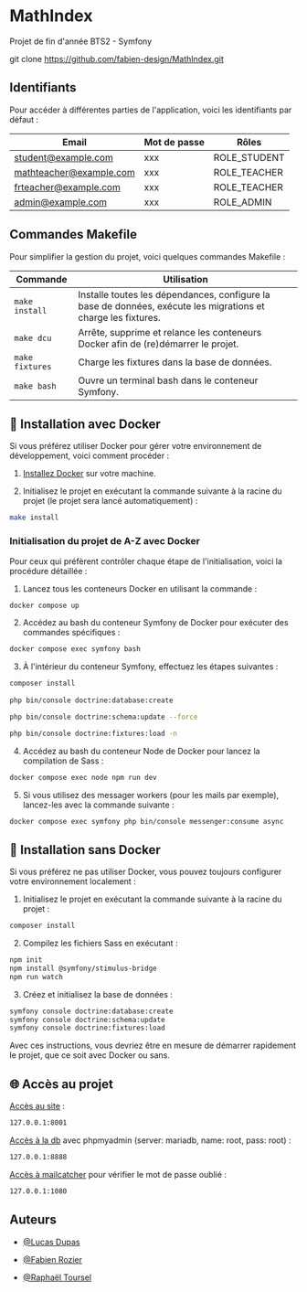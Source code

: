 # MathIndex

Projet de fin d'année BTS2 - Symfony

git clone https://github.com/fabien-design/MathIndex.git

## Identifiants

Pour accéder à différentes parties de l'application, voici les identifiants par défaut&nbsp;:

| Email                     | Mot de passe | Rôles                                    |
|---------------------------|--------------|------------------------------------------|
| student@example.com       | xxx          | ROLE_STUDENT                             |
| mathteacher@example.com   | xxx          | ROLE_TEACHER                             |
| frteacher@example.com     | xxx          | ROLE_TEACHER                             |
| admin@example.com         | xxx          | ROLE_ADMIN                               |

## Commandes Makefile

Pour simplifier la gestion du projet, voici quelques commandes Makefile&nbsp;:

| Commande               | Utilisation                                                                                                      |
|------------------------|------------------------------------------------------------------------------------------------------------------|
| `make install`         | Installe toutes les dépendances, configure la base de données, exécute les migrations et charge les fixtures.    |
| `make dcu`             | Arrête, supprime et relance les conteneurs Docker afin de (re)démarrer le projet.                                |
| `make fixtures`        | Charge les fixtures dans la base de données.                                                                     |
| `make bash`            | Ouvre un terminal bash dans le conteneur Symfony.                                                                |

## 🚀 Installation avec Docker 

Si vous préférez utiliser Docker pour gérer votre environnement de développement, voici comment procéder&nbsp;:

1. [Installez Docker](https://www.digitalocean.com/community/tutorials/how-to-install-and-use-docker-on-ubuntu-22-04) sur votre machine.

2. Initialisez le projet en exécutant la commande suivante à la racine du projet (le projet sera lancé automatiquement)&nbsp;:
```bash
make install
```

### Initialisation du projet de A-Z avec Docker

Pour ceux qui préfèrent contrôler chaque étape de l'initialisation, voici la procédure détaillée&nbsp;:

1. Lancez tous les conteneurs Docker en utilisant la commande&nbsp;:
```bash
docker compose up
```

2. Accédez au bash du conteneur Symfony de Docker pour exécuter des commandes spécifiques&nbsp;:
```bash
docker compose exec symfony bash
```

3. À l'intérieur du conteneur Symfony, effectuez les étapes suivantes&nbsp;:
```bash
composer install
  
php bin/console doctrine:database:create

php bin/console doctrine:schema:update --force

php bin/console doctrine:fixtures:load -n
```
4. Accédez au bash du conteneur Node de Docker pour lancez la compilation de Sass&nbsp;:
```bash
docker compose exec node npm run dev
```

5. Si vous utilisez des messager workers (pour les mails par exemple), lancez-les avec la commande suivante&nbsp;:
```bash
docker compose exec symfony php bin/console messenger:consume async
```

## 🐌 Installation sans Docker

Si vous préférez ne pas utiliser Docker, vous pouvez toujours configurer votre environnement localement&nbsp;:

1. Initialisez le projet en exécutant la commande suivante à la racine du projet&nbsp;:
```bash
composer install
```

2. Compilez les fichiers Sass en exécutant&nbsp;:
```bash
npm init
npm install @symfony/stimulus-bridge
npm run watch
```

3. Créez et initialisez la base de données&nbsp;:
```bash
symfony console doctrine:database:create
symfony console doctrine:schema:update
symfony console doctrine:fixtures:load
```

Avec ces instructions, vous devriez être en mesure de démarrer rapidement le projet, que ce soit avec Docker ou sans.

## 🌐 Accès au projet

[Accès au site](http://127.0.0.1:8001)&nbsp;:
```bash
127.0.0.1:8001
```
[Accès à la db](http://127.0.0.1:8888) avec phpmyadmin (server: mariadb, name: root, pass: root)&nbsp;:
```bash
127.0.0.1:8888
```
[Accès à mailcatcher](http://127.0.0.1:1080) pour vérifier le mot de passe oublié&nbsp;:
```bash
127.0.0.1:1080
```

## Auteurs

- [@Lucas Dupas](https://github.com/Magiks0)

- [@Fabien Rozier](https://github.com/fabien-design)

- [@Raphaël Toursel](https://github.com/TWhiteShadow)
